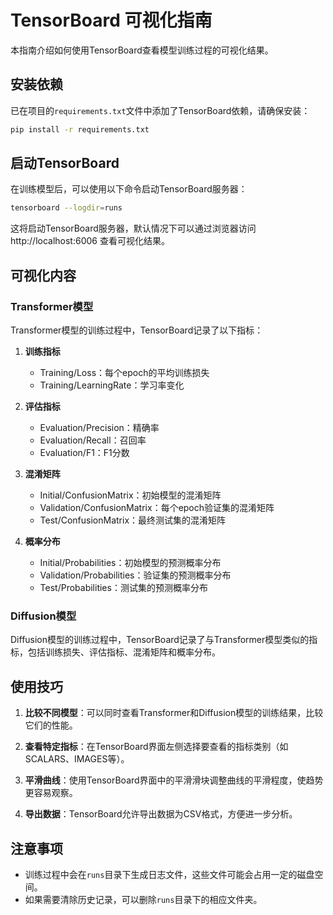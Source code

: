 # TensorBoard 可视化指南

本指南介绍如何使用TensorBoard查看模型训练过程的可视化结果。

## 安装依赖

已在项目的`requirements.txt`文件中添加了TensorBoard依赖，请确保安装：

```bash
pip install -r requirements.txt
```

## 启动TensorBoard

在训练模型后，可以使用以下命令启动TensorBoard服务器：

```bash
tensorboard --logdir=runs
```

这将启动TensorBoard服务器，默认情况下可以通过浏览器访问 http://localhost:6006 查看可视化结果。

## 可视化内容

### Transformer模型

Transformer模型的训练过程中，TensorBoard记录了以下指标：

1. **训练指标**
   - Training/Loss：每个epoch的平均训练损失
   - Training/LearningRate：学习率变化

2. **评估指标**
   - Evaluation/Precision：精确率
   - Evaluation/Recall：召回率
   - Evaluation/F1：F1分数

3. **混淆矩阵**
   - Initial/ConfusionMatrix：初始模型的混淆矩阵
   - Validation/ConfusionMatrix：每个epoch验证集的混淆矩阵
   - Test/ConfusionMatrix：最终测试集的混淆矩阵

4. **概率分布**
   - Initial/Probabilities：初始模型的预测概率分布
   - Validation/Probabilities：验证集的预测概率分布
   - Test/Probabilities：测试集的预测概率分布

### Diffusion模型

Diffusion模型的训练过程中，TensorBoard记录了与Transformer模型类似的指标，包括训练损失、评估指标、混淆矩阵和概率分布。

## 使用技巧

1. **比较不同模型**：可以同时查看Transformer和Diffusion模型的训练结果，比较它们的性能。

2. **查看特定指标**：在TensorBoard界面左侧选择要查看的指标类别（如SCALARS、IMAGES等）。

3. **平滑曲线**：使用TensorBoard界面中的平滑滑块调整曲线的平滑程度，使趋势更容易观察。

4. **导出数据**：TensorBoard允许导出数据为CSV格式，方便进一步分析。

## 注意事项

- 训练过程中会在`runs`目录下生成日志文件，这些文件可能会占用一定的磁盘空间。
- 如果需要清除历史记录，可以删除`runs`目录下的相应文件夹。